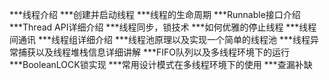 ***线程介绍
***创建并启动线程
***线程的生命周期
***Runnable接口介绍
***Thread API详细介绍
***线程同步，锁技术
***如何优雅的停止线程
***线程间通讯
***线程组详细介绍
***线程池原理以及实现一个简单的线程池
***线程异常捕获以及线程堆栈信息详细讲解
***FIFO队列以及多线程环境下的运行
***BooleanLOCK锁实现
***常用设计模式在多线程环境下的使用
***查漏补缺